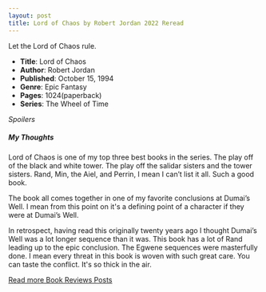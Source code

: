 ```yaml
---
layout: post
title: Lord of Chaos by Robert Jordan 2022 Reread
---
```


Let the Lord of Chaos rule.

- **Title**: Lord of Chaos
- **Author**: Robert Jordan
- **Published**: October 15, 1994
- **Genre**: Epic Fantasy
- **Pages**: 1024(paperback)
- **Series**: The Wheel of Time

*Spoilers*

##### My Thoughts

Lord of Chaos is one of my top three best books in the series. The play off of the black and white tower. The play off the salidar sisters and the tower sisters. Rand, Min, the Aiel, and Perrin, I mean I can’t list it all. Such a good book.

The book all comes together in one of my favorite conclusions at Dumai’s Well. I mean from this point on it's a defining point of a character if they were at Dumai’s Well.

In retrospect, having read this originally twenty years ago I thought Dumai’s Well was a lot longer sequence than it was. This book has a lot of Rand leading up to the epic conclusion. The Egwene sequences were masterfully done. I mean every threat in this book is woven with such great care. You can taste the conflict. It's so thick in the air.


[Read more Book Reviews Posts](https://tactictalisman.github.io/book-reviews/)
